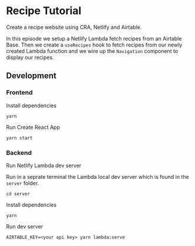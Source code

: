 # Recipe Tutorial

Create a recipe website using CRA, Netlify and Airtable.


In this episode we setup a Netlify Lambda fetch recipes from an Airtable Base. Then we create a `useRecipes` hook to fetch recipes from our newly created Lambda function and we wire up the `Navigation` component to display our recipes.

## Development

### Frontend

Install dependencies

```
yarn 
```

Run Create React App

```
yarn start
```

### Backend

Run Netlify Lambda dev server

Run in a seprate terminal the Lambda local dev server which is found in the `server` folder.

```
cd server
```

Install dependencies

```
yarn
```

Run dev server

```
AIRTABLE_KEY=<your api key> yarn lambda:serve
```
